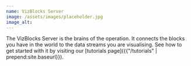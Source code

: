```yaml
---
name: VizBlocks Server
image: /assets/images/placeholder.jpg
image_alt: 
---
```

The VizBlocks Server is the brains of the operation. It connects the blocks you have in the world to the data streams you are visualising. See how to get started with it by visiting our [tutorials page]({{"/tutorials" | prepend:site.baseurl}}).
